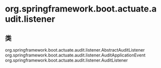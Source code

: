 # org.springframework.boot.actuate.audit.listener

## 类

org.springframework.boot.actuate.audit.listener.AbstractAuditListener
org.springframework.boot.actuate.audit.listener.AuditApplicationEvent
org.springframework.boot.actuate.audit.listener.AuditListener




